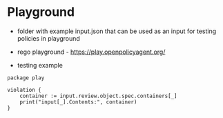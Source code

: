 # Playground

- folder with example input.json that can be used as an input for testing policies in playground
- rego playground - https://play.openpolicyagent.org/

- testing example
```
package play

violation {
    container := input.review.object.spec.containers[_]
	print("input[_].Contents:", container)
}

```